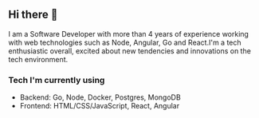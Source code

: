 ## Hi there 👋

I am a Software Developer with more than 4 years of experience working with web technologies such as Node, Angular, Go and React.I'm a tech enthusiastic overall, excited about new tendencies and innovations on the tech environment.

### Tech I'm currently using

- Backend: Go, Node, Docker, Postgres, MongoDB
- Frontend: HTML/CSS/JavaScript, React, Angular

<!--
**tavomoya/tavomoya** is a ✨ _special_ ✨ repository because its `README.md` (this file) appears on your GitHub profile.

Here are some ideas to get you started:

- 🔭 I’m currently working on ...
- 🌱 I’m currently learning ...
- 👯 I’m looking to collaborate on ...
- 🤔 I’m looking for help with ...
- 💬 Ask me about ...
- 📫 How to reach me: ...
- 😄 Pronouns: ...
- ⚡ Fun fact: ...
-->
